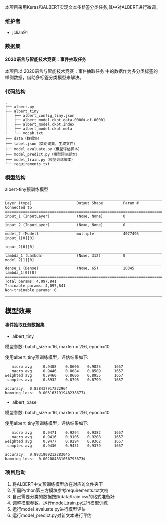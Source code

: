 本项目采用Keras和ALBERT实现文本多标签分类任务,其中对ALBERT进行微调。

### 维护者

- jclian91

### 数据集

#### 2020语言与智能技术竞赛：事件抽取任务

本项目以 2020语言与智能技术竞赛：事件抽取任务 中的数据作为多分类标签的样例数据，借助多标签分类模型来解决。

### 代码结构

```
.
├── albert.py
├── albert_tiny
│   ├── albert_config_tiny.json
│   ├── albert_model.ckpt.data-00000-of-00001
│   ├── albert_model.ckpt.index
│   ├── albert_model.ckpt.meta
│   └── vocab.txt
├── data（数据集）
├── label.json（类别词典，生成文件）
├── model_evaluate.py（模型评估脚本）
├── model_predict.py（模型预测脚本）
├── model_train.py（模型训练脚本）
└── requirements.txt
```
### 模型结构

albert-tiny预训练模型

```
__________________________________________________________________________________________________
Layer (type)                    Output Shape         Param #     Connected to                     
==================================================================================================
input_1 (InputLayer)            (None, None)         0                                            
__________________________________________________________________________________________________
input_2 (InputLayer)            (None, None)         0                                            
__________________________________________________________________________________________________
model_2 (Model)                 multiple             4077496     input_1[0][0]                    
                                                                 input_2[0][0]                    
__________________________________________________________________________________________________
lambda_1 (Lambda)               (None, 312)          0           model_2[1][0]                    
__________________________________________________________________________________________________
dense_1 (Dense)                 (None, 65)           20345       lambda_1[0][0]                   
==================================================================================================
Total params: 4,097,841
Trainable params: 4,097,841
Non-trainable params: 0
__________________________________________________________________________________________________
```

## 模型效果

#### 事件抽取任务数据集

- albert_tiny

模型参数: batch_size = 16, maxlen = 256, epoch=10

使用albert_tiny预训练模型，评估结果如下:

```
   micro avg     0.9488    0.8606    0.9025      1657
   macro avg     0.9446    0.8084    0.8589      1657
weighted avg     0.9460    0.8606    0.8955      1657
 samples avg     0.8932    0.8795    0.8799      1657

accuracy:  0.828437917222964
hamming loss:  0.0031631919482386773
```

- albert_base

模型参数: batch_size = 16, maxlen = 256, epoch=10

使用albert_tiny预训练模型，评估结果如下:

```
   micro avg     0.9471    0.9294    0.9382      1657
   macro avg     0.9416    0.9105    0.9208      1657
weighted avg     0.9477    0.9294    0.9362      1657
 samples avg     0.9436    0.9431    0.9379      1657

accuracy:  0.8931909212283045
hamming loss:  0.0020848310567936736
```


### 项目启动

1. 将ALBERT中文预训练模型放在对应的文件夹下
2. 所需Python第三方模块参考requirements.txt文档
3. 自己需要分类的数据按照data/train.csv的格式准备好
4. 调整模型参数，运行model_train.py进行模型训练
5. 运行model_evaluate.py进行模型评估
6. 运行model_predict.py对新文本进行评估